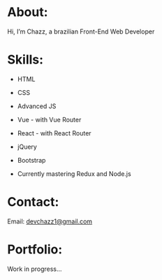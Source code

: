 # About:
Hi, I’m Chazz, a brazilian Front-End Web Developer

# Skills: 
- HTML
- CSS
- Advanced JS 
- Vue - with Vue Router 
- React - with React Router
- jQuery 
- Bootstrap

- Currently mastering Redux and Node.js

# Contact:
Email: devchazz1@gmail.com

# Portfolio:
Work in progress...
<!---
devchazz/devchazz is a ✨ special ✨ repository because its `README.md` (this file) appears on your GitHub profile.
You can click the Preview link to take a look at your changes.
--->
